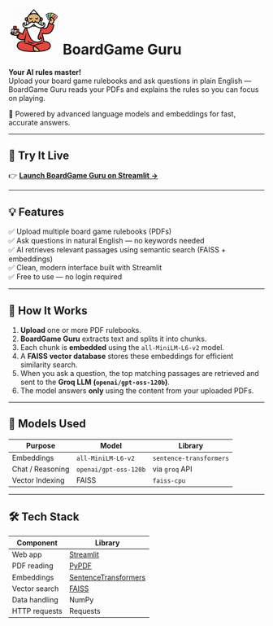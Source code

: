 # <img src="assets/images/guru_logo.png" alt="BoardGame Guru Logo" width="100"/> BoardGame Guru

**Your AI rules master!**  
Upload your board game rulebooks and ask questions in plain English — BoardGame Guru reads your PDFs and explains the rules so you can focus on playing.  

🧠 Powered by advanced language models and embeddings for fast, accurate answers.

---

## 🚀 Try It Live

👉 **[Launch BoardGame Guru on Streamlit →](https://boardgame-guru.streamlit.app/)**

---

## 💡 Features

✅ Upload multiple board game rulebooks (PDFs)  
✅ Ask questions in natural English — no keywords needed  
✅ AI retrieves relevant passages using semantic search (FAISS + embeddings)  
✅ Clean, modern interface built with Streamlit  
✅ Free to use — no login required  

---

## 🧩 How It Works

1. **Upload** one or more PDF rulebooks.  
2. **BoardGame Guru** extracts text and splits it into chunks.  
3. Each chunk is **embedded** using the `all-MiniLM-L6-v2` model.  
4. A **FAISS vector database** stores these embeddings for efficient similarity search.  
5. When you ask a question, the top matching passages are retrieved and sent to the **Groq LLM (`openai/gpt-oss-120b`)**.  
6. The model answers **only** using the content from your uploaded PDFs.

---

## 🧠 Models Used

| Purpose | Model | Library |
|----------|--------|----------|
| Embeddings | `all-MiniLM-L6-v2` | `sentence-transformers` |
| Chat / Reasoning | `openai/gpt-oss-120b` | via `groq` API |
| Vector Indexing | FAISS | `faiss-cpu` |

---

## 🛠️ Tech Stack

| Component | Library |
|------------|----------|
| Web app | [Streamlit](https://streamlit.io/) |
| PDF reading | [PyPDF](https://pypi.org/project/pypdf/) |
| Embeddings | [SentenceTransformers](https://www.sbert.net/) |
| Vector search | [FAISS](https://github.com/facebookresearch/faiss) |
| Data handling | NumPy |
| HTTP requests | Requests |


